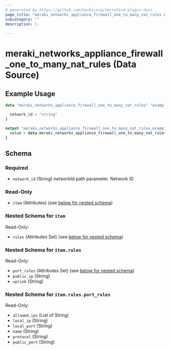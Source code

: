 ```yaml
---
# generated by https://github.com/hashicorp/terraform-plugin-docs
page_title: "meraki_networks_appliance_firewall_one_to_many_nat_rules Data Source - terraform-provider-meraki"
subcategory: ""
description: |-
  
---
```


# meraki_networks_appliance_firewall_one_to_many_nat_rules (Data Source)



## Example Usage

```terraform
data "meraki_networks_appliance_firewall_one_to_many_nat_rules" "example" {

  network_id = "string"
}

output "meraki_networks_appliance_firewall_one_to_many_nat_rules_example" {
  value = data.meraki_networks_appliance_firewall_one_to_many_nat_rules.example.item
}
```

<!-- schema generated by tfplugindocs -->
## Schema

### Required

- `network_id` (String) networkId path parameter. Network ID

### Read-Only

- `item` (Attributes) (see [below for nested schema](#nestedatt--item))

<a id="nestedatt--item"></a>
### Nested Schema for `item`

Read-Only:

- `rules` (Attributes Set) (see [below for nested schema](#nestedatt--item--rules))

<a id="nestedatt--item--rules"></a>
### Nested Schema for `item.rules`

Read-Only:

- `port_rules` (Attributes Set) (see [below for nested schema](#nestedatt--item--rules--port_rules))
- `public_ip` (String)
- `uplink` (String)

<a id="nestedatt--item--rules--port_rules"></a>
### Nested Schema for `item.rules.port_rules`

Read-Only:

- `allowed_ips` (List of String)
- `local_ip` (String)
- `local_port` (String)
- `name` (String)
- `protocol` (String)
- `public_port` (String)
